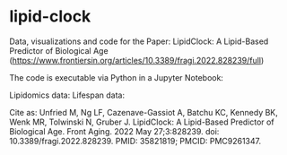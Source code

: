 # lipid-clock
Data, visualizations and code for the Paper: LipidClock: A Lipid-Based Predictor of Biological Age (https://www.frontiersin.org/articles/10.3389/fragi.2022.828239/full)

The code is executable via Python in a Jupyter Notebook:

Lipidomics data: 
Lifespan data:



Cite as:
Unfried M, Ng LF, Cazenave-Gassiot A, Batchu KC, Kennedy BK, Wenk MR, Tolwinski N, Gruber J. LipidClock: A Lipid-Based Predictor of Biological Age. Front Aging. 2022 May 27;3:828239. doi: 10.3389/fragi.2022.828239. PMID: 35821819; PMCID: PMC9261347.
